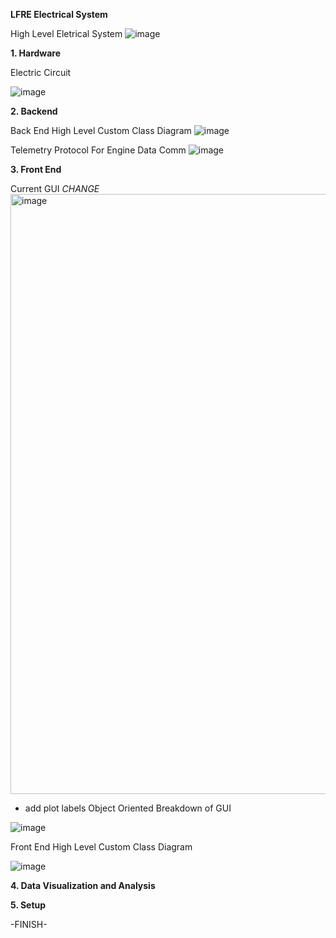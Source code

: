 **LFRE Electrical System**

High Level Eletrical System
![image](https://github.com/izukaike/LFRE/assets/117411866/d23d8c9e-566f-4f29-9e17-bb5c3276196b)

**1. Hardware**

Electric Circuit

![image](https://github.com/izukaike/LFRE/assets/117411866/a57fed9b-923b-4e91-9299-1c6ba9c789a4)



**2. Backend**

Back End High Level Custom Class Diagram
![image](https://github.com/izukaike/LFRE/assets/117411866/f5860839-77a2-4037-96f3-3bda5fd9b260)


Telemetry Protocol For Engine Data Comm
![image](https://github.com/izukaike/LFRE/assets/117411866/19f0df32-a673-4c0d-bf45-399a623059d7)

**3. Front End**

Current GUI *CHANGE*
<img width="960" alt="image" src="https://github.com/izukaike/LFRE/assets/117411866/d12b1c15-0224-4627-a386-ed0c50803c2d">

- add plot labels
Object Oriented Breakdown of GUI


![image](https://github.com/izukaike/LFRE/assets/117411866/48289045-6080-4dde-8877-083b49efc8dc)

  
Front End High Level Custom Class Diagram

![image](https://github.com/izukaike/LFRE/assets/117411866/a35300d7-1d74-4952-a840-31cc79cfeb02)

**4. Data Visualization and Analysis**

**5. Setup**


-FINISH-



